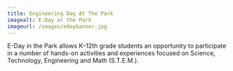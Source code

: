 ```yaml
---
title: Engineering Day At The Park
imagealt: E-Day at the Park
imageurl: /images/edaybanner.jpg
---
```


E-Day in the Park allows K–12th grade students an opportunity to participate in a number of
hands-on activities and experiences focused on Science, Technology, Engineering and 
Math (S.T.E.M.).
